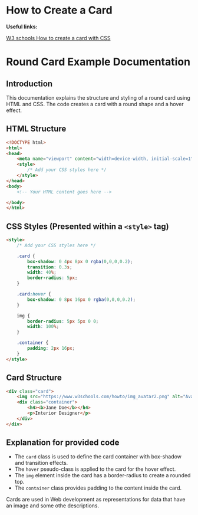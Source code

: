 # How to Create a Card

**Useful links:**

[W3 schools How to create a card with CSS](https://www.w3schools.com/howto/howto_css_cards.asp)

# Round Card Example Documentation

## Introduction

This documentation explains the structure and styling of a round card using HTML and CSS. The code creates a card with a round shape and a hover effect.

## HTML Structure

```html
<!DOCTYPE html>
<html>
<head>
    <meta name="viewport" content="width=device-width, initial-scale=1">
    <style>
        /* Add your CSS styles here */
    </style>
</head>
<body>
    <!-- Your HTML content goes here -->

</body>
</html>
```

## CSS Styles (Presented within a `<style>` tag)

```html
<style>
    /* Add your CSS styles here */

    .card {
        box-shadow: 0 4px 8px 0 rgba(0,0,0,0.2);
        transition: 0.3s;
        width: 40%;
        border-radius: 5px;
    }

    .card:hover {
        box-shadow: 0 8px 16px 0 rgba(0,0,0,0.2);
    }

    img {
        border-radius: 5px 5px 0 0;
        width: 100%;
    }

    .container {
        padding: 2px 16px;
    }
</style>
```

## Card Structure

```html
<div class="card">
    <img src="https://www.w3schools.com/howto/img_avatar2.png" alt="Avatar" style="width:100%">
    <div class="container">
        <h4><b>Jane Doe</b></h4> 
        <p>Interior Designer</p> 
    </div>
</div>
```

## Explanation for  provided code

- The `card` class is used to define the card container with box-shadow and transition effects.
- The `hover` pseudo-class is applied to the card for the hover effect.
- The `img` element inside the card has a border-radius to create a rounded top.
- The `container` class provides padding to the content inside the card.

Cards are used in Web development as representations for data that have an image and some othe descriptions.

